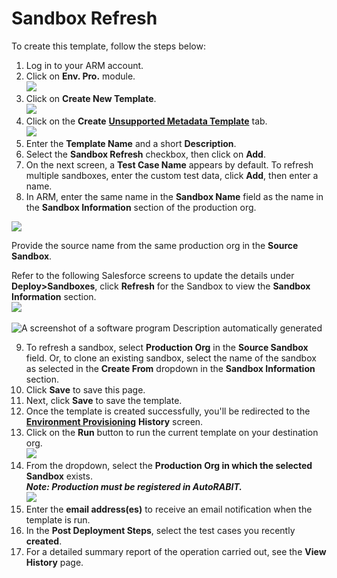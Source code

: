 # Sandbox Refresh

To create this template, follow the steps below:

1. Log in to your ARM account.
2. Click on **Env. Pro.** module.\
   ![](https://cdn.document360.io/8711f4e7-c040-4616-aac9-d947f87e4619/Images/Documentation/image-1689932268762.png)
3. Click on **Create New Template**.\
   ![](https://cdn.document360.io/8711f4e7-c040-4616-aac9-d947f87e4619/Images/Documentation/image-1689932369120.png)
4. Click on the **Create** [**Unsupported Metadata Template**](https://knowledgebase.autorabit.com/docs/unsupported-metadata-templates) tab.\
   ![](https://cdn.document360.io/8711f4e7-c040-4616-aac9-d947f87e4619/Images/Documentation/image-1689932583705.png)
5. Enter the **Template Name** and a short **Description**.
6. Select the **Sandbox Refresh** checkbox, then click on **Add**.
7. On the next screen, a **Test Case Name** appears by default. To refresh multiple sandboxes, enter the custom test data, click **Add**, then enter a name.
8. In ARM, enter the same name in the **Sandbox Name** field as the name in the **Sandbox Information** section of the production org.

&#x20;![](https://cdn.document360.io/8711f4e7-c040-4616-aac9-d947f87e4619/Images/Documentation/image-1689941650217.png)

Provide the source name from the same production org in the **Source Sandbox**.

Refer to the following Salesforce screens to update the details under **Deploy>Sandboxes**, click **Refresh** for the Sandbox to view the **Sandbox Information** section.\
![](https://cdn.document360.io/8711f4e7-c040-4616-aac9-d947f87e4619/Images/Documentation/image-1691088066826.png)\
\
![A screenshot of a software program&#x20;
Description automatically generated](https://cdn.document360.io/8711f4e7-c040-4616-aac9-d947f87e4619/Images/Documentation/image-1691088146878.png)

9. To refresh a sandbox, select **Production Org** in the **Source Sandbox** field. Or, to clone an existing sandbox, select the name of the sandbox as selected in the **Create From** dropdown in the **Sandbox Information** section.&#x20;
10. Click **Save** to save this page.&#x20;
11. Next, click **Save** to save the template.&#x20;
12. Once the template is created successfully, you'll be redirected to the [**Environment Provisioning**](https://knowledgebase.autorabit.com/docs/environment-provisioning) **History** screen.
13. Click on the **Run** button to run the current template on your destination org.\
    ![](https://cdn.document360.io/8711f4e7-c040-4616-aac9-d947f87e4619/Images/Documentation/image-1689936743383.png)
14. From the dropdown, select the **Production Org in which the selected Sandbox** exists.\
    _**Note: Production must be registered in AutoRABIT.**_\
    ![](https://cdn.document360.io/8711f4e7-c040-4616-aac9-d947f87e4619/Images/Documentation/image-1689936882637.png)
15. Enter the **email address(es)** to receive an email notification when the template is run.
16. In the **Post Deployment Steps**, select the test cases you recently **created**.&#x20;
17. For a detailed summary report of the operation carried out, see the **View History** page.
